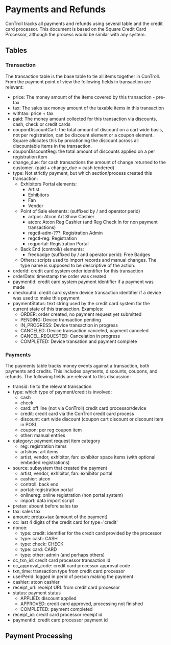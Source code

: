 # Payments and Refunds
ConTroll tracks all payments and refunds using several table and the credit card processor.
This document is based on the Square Credit Card Processor, although the process would be similar with any system.

## Tables
### Transaction
The transaction table is the base table to tie all items together in ConTroll.
From the payment point of view the following fields in transaction are relevant:

- price: The money amount of the items covered by this transaction - pre-tax
- tax: The sales tax money amount of the taxable items in this transaction
- withtax: price + tax
- paid: The money amount collected for this transaction via discounts, cash, check or credit cards
- couponDiscountCart: the total amount of discount on a cart wide basis, not per registration, can be discount element or a coupon element. Square allocates 
  this by prorationing the discount across all discountable items in the transaction.
- couponDiscountReg: the total amount of discounts applied on a per registration item
- change_due: for cash transactions the amount of change returned to the customer. (paid + change_due = cash tendered)
- type: Not strictly payment, but which section/process created this transaction:
   - Exhibitors Portal elements:
      - Artist
      - Exhibitors
      - Fan
      - Vendor
   - Point of Sale elements: (suffixed by / and operator perid)
     - artpos: Atcon Art Show Cashier
     - atcon: Atcon Reg Cashier (and Reg Check In for non payment transactions)
     - regctl-adm-???: Registration Admin
     - regctl-reg: Registration
     - regportal: Registration Portal
   - Back End (controll/) elements:
     - freebadge (suffixed by / and operator perid): Free Badges
   - Others: scripts used to import records and manual changes.  The type name is supposed to be descriptive of the action.
- orderId: credit card system order identifier for this transaction
- orderDate: timestamp the order was created
- paymentId: credit card system payment identifier if a payment was made
- checkoutId: credit card system device transaction identifier if a device was used to make this payment
- paymentStatus: text string used by the credit card system for the current state of this transaction. Examples:
  - ORDER: order created, no payment request yet submitted
  - PENDING: Device transaction pending
  - IN_PROGRESS: Device transaction in progress
  - CANCELED: Device transaction canceled, payment canceled
  - CANCEL_REQUESTED: Cancelation in progress
  - COMPLETED: Device transation and payment complete

### Payments
The payments table tracks money events against a transaction, both payments and credits. This includes payments, discounts, coupons, and refunds.
The following fields are relevant to this discussion:

- transid: tie to the relevant transaction
- type: which type of payment/credit is involved:
  - cash
  - check
  - card: off line (not via ConTroll) credit card processor/device
  - credit: credit card via the ConTroll credit card process
  - discount: cart wide discount (coupon cart discount or discount item in POS)
  - coupon: per reg coupon item
  - other: manual entries
- category: payment request item category
  - reg: registration items
  - artshow: art items
  - artist, vendor, exhibitor, fan: exhibitor space items (with optional embeded registrations)
- source: subsystem that created the payment
  - artist, vendor, exhibitor, fan: exhibitor portal
  - cashier: atcon
  - controll: back end
  - portal: registration portal
  - onlinereg: online registration (non portal system)
  - import: data import script
- pretax: abount before sales tax
- tax: sales tax
- amount: pretax+tax (amount of the payment)
- cc: last 4 digits of the credit card for type='credit'
- nonce: 
  - type: credit: identifier for the credit card provided by the processor
  - type: cash: CASH
  - type: check: CHECK
  - type: card: CARD
  - type: other: admin (and perhaps others)
- cc_txn_id: credit card processor transaction id
- cc_approval_code: credit card processor approval code
- txn_time: transaction type from credit card processor
- userPerid: logged in perid of person making the payment
- cashier: atcon cashier
- receipt_url: receipt URL from credit card processor
- status: payment status
  - APPLIED: discount applied
  - APPROVED: credit card approved, processing not finished
  - COMPLETED: payment completed
- receipt_id: credit card processor receipt id
- paymentId: credit card processor payment id

## Payment Processing
